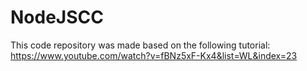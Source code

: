 # NodeJSCC
This code repository was made based on the following tutorial: https://www.youtube.com/watch?v=fBNz5xF-Kx4&list=WL&index=23
